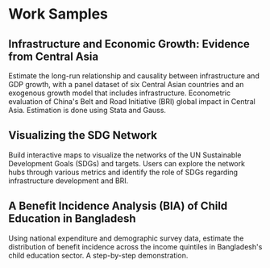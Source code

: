 # Work Samples
## Infrastructure and Economic Growth: Evidence from Central Asia
Estimate the long-run relationship and causality between infrastructure and GDP growth, with a panel dataset of six Central Asian countries and an exogenous growth model that includes infrastructure. Econometric evaluation of China's Belt and Road Initiative (BRI) global impact in Central Asia. Estimation is done using Stata and Gauss.
## Visualizing the SDG Network
Build interactive maps to visualize the networks of the UN Sustainable Development Goals (SDGs) and targets. Users can explore the network hubs through various metrics and identify the role of SDGs regarding infrastructure development and BRI.
## A Benefit Incidence Analysis (BIA) of Child Education in Bangladesh
Using national expenditure and demographic survey data, estimate the distribution of benefit incidence across the income quintiles in Bangladesh's child education sector. A step-by-step demonstration.

